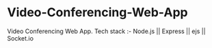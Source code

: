 # Video-Conferencing-Web-App
Video Conferencing Web App. Tech stack :- Node.js ||  Express || ejs || Socket.io
